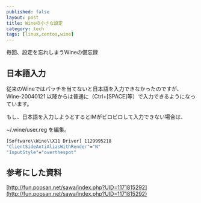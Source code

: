 ```yaml
---
published: false
layout: post
title: Wineの小さな設定
category: tech
tags: [linux,centos,wine]
---
```


毎回、設定を忘れしまうWineの備忘録

## 日本語入力

従来のWineではパッチを当てないと日本語を入力できなかったのですが、
Wine-20040121 以降からは普通に（Ctrl+[SPACE]等）で入力できるようになっています。

もし、日本語を入力しようとするとIMがビロビロして入力できない場合は、

~/.wine/user.reg を編集。

```bash
[Software\\Wine\\X11 Driver] 1129995218
"ClientSideAntiAliasWithRender"="N"
"InputStyle"="overthespot"
```

## 参考にした資料

[http://fun.poosan.net/sawa/index.php?UID=1171815292](http://fun.poosan.net/sawa/index.php?UID=1171815292)
